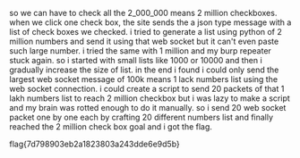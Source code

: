  so we can have to check all the 2_000_000 means 2 million checkboxes.
when we click one check box, the site sends the a json type message with a list of check boxes we checked.
i tried to generate a list using python of 2 million numbers and send it using that web socket but it can't even paste such large number. i tried the same with 1 million and my burp repeater stuck again. so i started with small lists like 1000 or 10000 and then i gradually increase the size of list.
in the end i found i could only send the largest web socket message of 100k means 1 lack numbers list using the web socket connection. i could create a script to send 20 packets of that 1 lakh numbers list to reach 2 million checkbox but i was lazy to make a script and my brain was rotted enough to do it manually. so i send 20 web socket packet one by one each by crafting 20 different numbers list and finally reached the 2 million check box goal and i got the flag.

flag{7d798903eb2a1823803a243dde6e9d5b}
